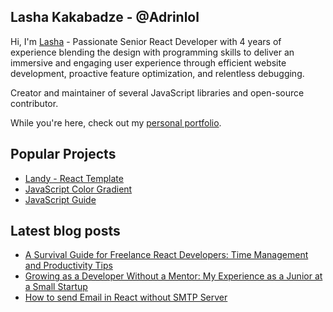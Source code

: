 
## Lasha Kakabadze - @Adrinlol

Hi, I'm [Lasha](https://www.adrinlol.com) - Passionate Senior React Developer with 4 years of experience blending the design with programming skills to deliver an immersive and engaging user experience through efficient website development, proactive feature optimization, and relentless debugging. 

Creator and maintainer of several JavaScript libraries and open-source contributor.

While you're here, check out my [personal portfolio](https://www.adrinlol.com).

## Popular Projects

- [Landy - React Template](https://github.com/Adrinlol/landy-react-template)
- [JavaScript Color Gradient](https://github.com/Adrinlol/javascript-color-gradient)
- [JavaScript Guide](https://github.com/Adrinlol/javascript-guide)

## Latest blog posts

- [A Survival Guide for Freelance React Developers: Time Management and Productivity Tips](https://www.adrinlol.com/blog/a-survival-guide-for-freelance-react-developers-time-management-and-productivity-tips)
- [Growing as a Developer Without a Mentor: My Experience as a Junior at a Small Startup](https://www.adrinlol.com/blog/growing-as-a-developer-without-a-mentor-my-experience-as-a-junior-at-a-small-startup)
- [How to send Email in React without SMTP Server](https://www.adrinlol.com/blog/how-to-send-email-in-react-without-smtp-server)
